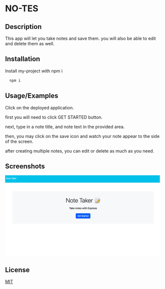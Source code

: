 
# NO-TES

## Description

This app will let you take notes and save them. you will also be able to edit and delete them as well.
## Installation

Install my-project with npm i

```bash
  npm i

```
    
## Usage/Examples

Click on the deployed application.

first you will need to click GET STARTED button.

next, type in a note title, and note text in the provided area.

then, you may click on the save icon and watch your note appear to the side of the screen.

after creating multiple notes, you can edit or delete as much as you need.


## Screenshots

![](screenshots/appscreenshot.png)


## License

[MIT](https://choosealicense.com/licenses/mit/)

